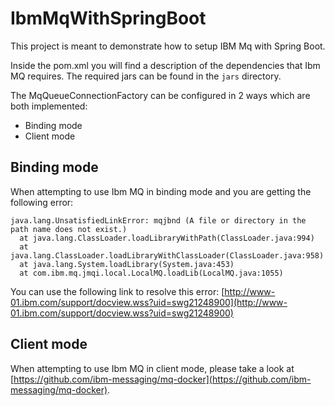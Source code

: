 # IbmMqWithSpringBoot

This project is meant to demonstrate how to setup IBM Mq with Spring Boot.

Inside the pom.xml you will find a description of the dependencies that Ibm MQ requires.
The required jars can be found in the `jars` directory.

The MqQueueConnectionFactory can be configured in 2 ways which are both implemented: 
 - Binding mode 
 - Client mode
 
 
## Binding mode
When attempting to use Ibm MQ in binding mode and you are getting the following error:
```
java.lang.UnsatisfiedLinkError: mqjbnd (A file or directory in the path name does not exist.)
  at java.lang.ClassLoader.loadLibraryWithPath(ClassLoader.java:994)
  at java.lang.ClassLoader.loadLibraryWithClassLoader(ClassLoader.java:958)
  at java.lang.System.loadLibrary(System.java:453)
  at com.ibm.mq.jmqi.local.LocalMQ.loadLib(LocalMQ.java:1055)
``` 
You can use the following link to resolve this error: [http://www-01.ibm.com/support/docview.wss?uid=swg21248900](http://www-01.ibm.com/support/docview.wss?uid=swg21248900)

## Client mode
When attempting to use Ibm MQ in client mode, please take a look at [https://github.com/ibm-messaging/mq-docker](https://github.com/ibm-messaging/mq-docker).
